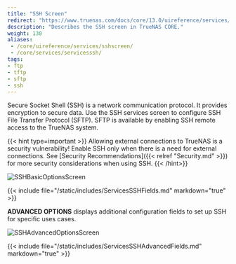 ```yaml
---
title: "SSH Screen"
redirect: "https://www.truenas.com/docs/core/13.0/uireference/services/servicesssh/"
description: "Describes the SSH screen in TrueNAS CORE."
weight: 130
aliases:
 - /core/uireference/services/sshscreen/
 - /core/services/servicesssh/
tags:
- ftp
- tftp
- sftp
- ssh
---
```


Secure Socket Shell (SSH) is a network communication protocol. It provides encryption to secure data. Use the SSH services screen to configure SSH File Transfer Protocol (SFTP). SFTP is available by enabling SSH remote access to the TrueNAS system. 

{{< hint type=important >}}
Allowing external connections to TrueNAS is a security vulnerability!
Enable SSH only when there is a need for external connections.
See [Security Recommendations]({{< relref "Security.md" >}}) for more security considerations when using SSH.
{{< /hint>}}

![SSHBasicOptionsScreen](/images/CORE/Services/SSHBasicOptionsScreen.png "SSH Basic Options")

{{< include file="/static/includes/ServicesSSHFields.md" markdown="true" >}}

**ADVANCED OPTIONS** displays additional configuration fields to set up SSH for specific uses cases. 

![SSHAdvancedOptionsScreen](/images/CORE/Services/SSHAdvancedOptionsScreen.png "SSH Advanced Options")

{{< include file="/static/includes/ServicesSSHAdvancedFields.md" markdown="true" >}}

